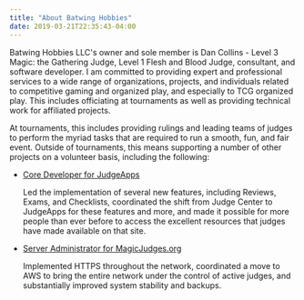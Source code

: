 ```yaml
---
title: "About Batwing Hobbies"
date: 2019-03-21T22:35:43-04:00
---
```


Batwing Hobbies LLC's owner and sole member is Dan Collins - Level 3 Magic: the
Gathering Judge, Level 1 Flesh and Blood Judge, consultant, and software
developer. I am committed to providing expert and professional services to a
wide range of organizations, projects, and individuals related to competitive
gaming and organized play, and especially to TCG organized play. This includes
officiating at tournaments as well as providing technical work for affiliated
projects.

At tournaments, this includes providing rulings and leading teams of judges to
perform the myriad tasks that are required to run a smooth, fun, and fair event.
Outside of tournaments, this means supporting a number of other projects on a
volunteer basis, including the following:

* [Core Developer for JudgeApps](https://apps.magicjudges.org/)

    Led the implementation of several new features, including Reviews, Exams,
    and Checklists, coordinated the shift from Judge Center to JudgeApps for
    these features and more, and made it possible for more people than ever
    before to access the excellent resources that judges have made available on
    that site.

* [Server Administrator for MagicJudges.org](https://blogs.magicjudges.org/)

    Implemented HTTPS throughout the network, coordinated a move to AWS to bring
    the entire network under the control of active judges, and substantially
    improved system stability and backups.

